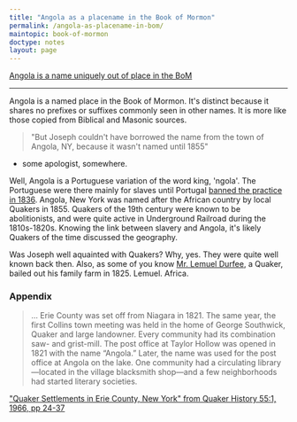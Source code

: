 ```yaml
---
title: "Angola as a placename in the Book of Mormon"
permalink: /angola-as-placename-in-bom/
maintopic: book-of-mormon
doctype: notes
layout: page
---
```


[Angola is a name uniquely out of place in the BoM](https://www.reddit.com/r/exmormon/comments/7g2y11/angola_is_a_name_uniquely_out_of_place_in_the_bom/)

---

Angola is a named place in the Book of Mormon. It's distinct because it shares no prefixes or suffixes commonly seen in other names. It is more like those copied from Biblical and Masonic sources.

> "But Joseph couldn't have borrowed the name from the town of Angola, NY, because it wasn't named until 1855" 

- some apologist, somewhere.

Well, Angola is a Portuguese variation of the word king, 'ngola'. The Portuguese were there mainly for slaves until Portugal [banned the practice in 1836](https://en.wikipedia.org/wiki/Slavery_in_Angola). Angola, New York was named after the African country by local Quakers in 1855. Quakers of the 19th century were known to be abolitionists, and were quite active in Underground Railroad during the 1810s-1820s. Knowing the link between slavery and Angola, it's likely Quakers of the time discussed the geography.

Was Joseph well aquainted with Quakers? Why, yes. They were quite well known back then. Also, as some of you know [Mr. Lemuel Durfee](https://www.lds.org/ensign/1985/08/a-snug-log-house?lang=eng), a Quaker, bailed out his family farm in 1825. Lemuel. Africa.

### Appendix

> ... Erie County was set off from Niagara in 1821. The same year, the first Collins town meeting was held in the home of George Southwick, Quaker and large landowner. Every community had its combination saw- and grist-mill. The post office at Taylor Hollow was opened in 1821 with the name “Angola.” Later, the name was used for the post office at Angola on the lake.  One community had a circulating library—located in the village blacksmith shop—and a few neighborhoods had started literary societies.

["Quaker Settlements in Erie County, New York" from Quaker History 55:1, 1966, pp 24-37](https://www.jstor.org/stable/41946496)
